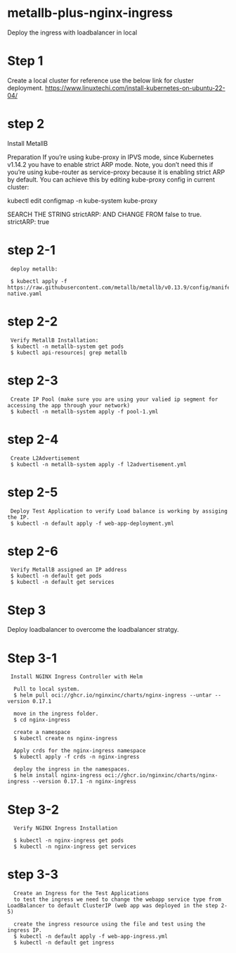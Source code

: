 # metallb-plus-nginx-ingress
Deploy the ingress with loadbalancer in local

# Step 1
Create a local cluster for reference use the below link for cluster deployment.
https://www.linuxtechi.com/install-kubernetes-on-ubuntu-22-04/

# step 2
Install MetallB

Preparation
If you’re using kube-proxy in IPVS mode, since Kubernetes v1.14.2 you have to enable strict ARP mode.
Note, you don’t need this if you’re using kube-router as service-proxy because it is enabling strict ARP by default.
You can achieve this by editing kube-proxy config in current cluster:

kubectl edit configmap -n kube-system kube-proxy

SEARCH THE STRING strictARP: AND CHANGE FROM false to true.
strictARP: true

   # step 2-1
     deploy metallb:
     
     $ kubectl apply -f https://raw.githubusercontent.com/metallb/metallb/v0.13.9/config/manifests/metallb-native.yaml
     
   # step 2-2
     Verify MetallB Installation:
     $ kubectl -n metallb-system get pods
     $ kubectl api-resources| grep metallb

   # step 2-3
     Create IP Pool (make sure you are using your valied ip segment for accessing the app through your network)
     $ kubectl -n metallb-system apply -f pool-1.yml

   # step 2-4
     Create L2Advertisement
     $ kubectl -n metallb-system apply -f l2advertisement.yml

   # step 2-5
     Deploy Test Application to verify Load balance is working by assiging the IP.
     $ kubectl -n default apply -f web-app-deployment.yml

   # step 2-6
     Verify MetallB assigned an IP address
     $ kubectl -n default get pods
     $ kubectl -n default get services
     
# Step 3
Deploy loadbalancer to overcome the loadbalancer stratgy.

   # Step 3-1
     Install NGINX Ingress Controller with Helm

      Pull to local system.
      $ helm pull oci://ghcr.io/nginxinc/charts/nginx-ingress --untar --version 0.17.1
      
      move in the ingress folder.
      $ cd nginx-ingress

      create a namespace
      $ kubectl create ns nginx-ingress
   
      Apply crds for the nginx-ingress namespace
      $ kubectl apply -f crds -n nginx-ingress

      deploy the ingress in the namespaces.
      $ helm install nginx-ingress oci://ghcr.io/nginxinc/charts/nginx-ingress --version 0.17.1 -n nginx-ingress

   # Step 3-2
      Verify NGINX Ingress Installation

      $ kubectl -n nginx-ingress get pods
      $ kubectl -n nginx-ingress get services

   # step 3-3
      Create an Ingress for the Test Applications
      to test the ingress we need to change the webapp service type from LoadBalancer to default ClusterIP (web app was deployed in the step 2-5)

      create the ingress resource using the file and test using the ingress IP.
      $ kubectl -n default apply -f web-app-ingress.yml
      $ kubectl -n default get ingress


